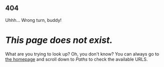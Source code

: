 ## 404
Uhhh... Wrong turn, buddy! 


# _This page does not exist._ 
What are you trying to look up? Oh, you don't know?
You can always go to [the homepage](https://kodedkodie.github.io) and scroll down to _Paths_ to check the available URLS.
